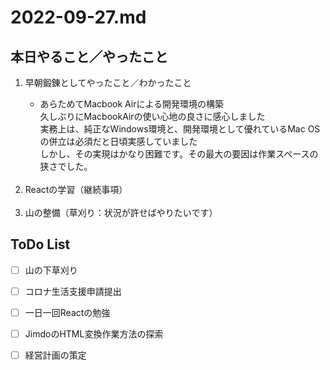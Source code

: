 # 2022-09-27.md
## 本日やること／やったこと
<ol>
  <li>早朝鍛錬としてやったこと／わかったこと</li>
  <ul>
    <li>あらためてMacbook Airによる開発環境の構築</li>
    久しぶりにMacbookAirの使い心地の良さに感心しました  <br>
    実務上は、純正なWindows環境と、開発環境として優れているMac OSの併立は必須だと日頃実感していました<br>
    しかし、その実現はかなり困難です。その最大の要因は作業スペースの狭さでした。 <br>
    
  </ul>
  <br><li>Reactの学習（継続事項）</li>
  <br><li>山の整備（草刈り：状況が許せばやりたいです）</li>
</ol>
    

## ToDo List

  - [ ] 山の下草刈り
  - [ ] コロナ生活支援申請提出
  - [ ] 一日一回Reactの勉強
  - [ ] JimdoのHTML変換作業方法の探索
  - [ ] 経営計画の策定

